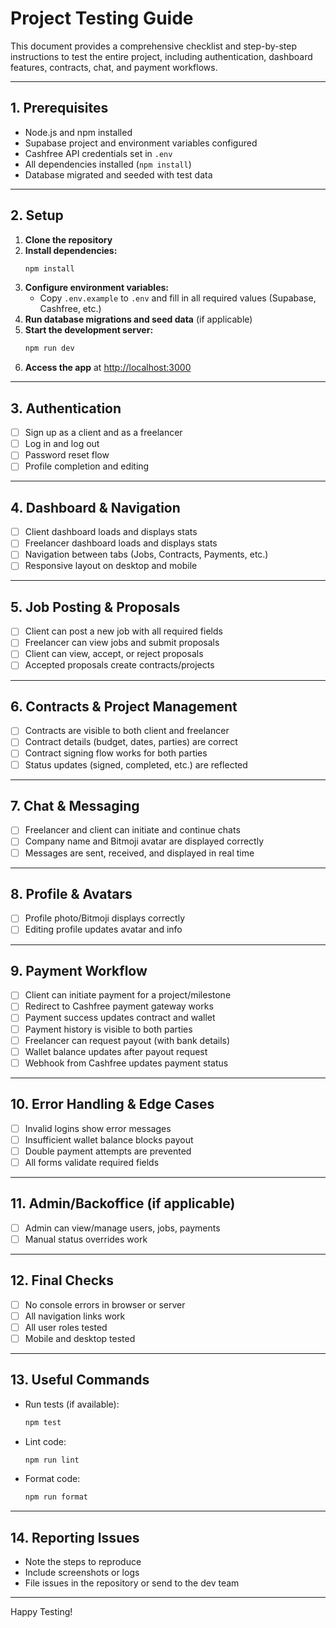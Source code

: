 # Project Testing Guide

This document provides a comprehensive checklist and step-by-step instructions to test the entire project, including authentication, dashboard features, contracts, chat, and payment workflows.

---

## 1. Prerequisites
- Node.js and npm installed
- Supabase project and environment variables configured
- Cashfree API credentials set in `.env`
- All dependencies installed (`npm install`)
- Database migrated and seeded with test data

---

## 2. Setup
1. **Clone the repository**
2. **Install dependencies:**
   ```bash
   npm install
   ```
3. **Configure environment variables:**
   - Copy `.env.example` to `.env` and fill in all required values (Supabase, Cashfree, etc.)
4. **Run database migrations and seed data** (if applicable)
5. **Start the development server:**
   ```bash
   npm run dev
   ```
6. **Access the app** at [http://localhost:3000](http://localhost:3000)

---

## 3. Authentication
- [ ] Sign up as a client and as a freelancer
- [ ] Log in and log out
- [ ] Password reset flow
- [ ] Profile completion and editing

---

## 4. Dashboard & Navigation
- [ ] Client dashboard loads and displays stats
- [ ] Freelancer dashboard loads and displays stats
- [ ] Navigation between tabs (Jobs, Contracts, Payments, etc.)
- [ ] Responsive layout on desktop and mobile

---

## 5. Job Posting & Proposals
- [ ] Client can post a new job with all required fields
- [ ] Freelancer can view jobs and submit proposals
- [ ] Client can view, accept, or reject proposals
- [ ] Accepted proposals create contracts/projects

---

## 6. Contracts & Project Management
- [ ] Contracts are visible to both client and freelancer
- [ ] Contract details (budget, dates, parties) are correct
- [ ] Contract signing flow works for both parties
- [ ] Status updates (signed, completed, etc.) are reflected

---

## 7. Chat & Messaging
- [ ] Freelancer and client can initiate and continue chats
- [ ] Company name and Bitmoji avatar are displayed correctly
- [ ] Messages are sent, received, and displayed in real time

---

## 8. Profile & Avatars
- [ ] Profile photo/Bitmoji displays correctly
- [ ] Editing profile updates avatar and info

---

## 9. Payment Workflow
- [ ] Client can initiate payment for a project/milestone
- [ ] Redirect to Cashfree payment gateway works
- [ ] Payment success updates contract and wallet
- [ ] Payment history is visible to both parties
- [ ] Freelancer can request payout (with bank details)
- [ ] Wallet balance updates after payout request
- [ ] Webhook from Cashfree updates payment status

---

## 10. Error Handling & Edge Cases
- [ ] Invalid logins show error messages
- [ ] Insufficient wallet balance blocks payout
- [ ] Double payment attempts are prevented
- [ ] All forms validate required fields

---

## 11. Admin/Backoffice (if applicable)
- [ ] Admin can view/manage users, jobs, payments
- [ ] Manual status overrides work

---

## 12. Final Checks
- [ ] No console errors in browser or server
- [ ] All navigation links work
- [ ] All user roles tested
- [ ] Mobile and desktop tested

---

## 13. Useful Commands
- Run tests (if available):
  ```bash
  npm test
  ```
- Lint code:
  ```bash
  npm run lint
  ```
- Format code:
  ```bash
  npm run format
  ```

---

## 14. Reporting Issues
- Note the steps to reproduce
- Include screenshots or logs
- File issues in the repository or send to the dev team

---

Happy Testing! 